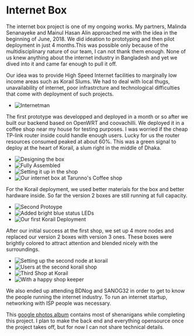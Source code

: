 # Internet Box

The internet box project is one of my ongoing works. My partners, Malinda Senanayeke and Mainul Hasan Alin approached me with the idea in the beginning of June, 2018. We did ideation to prototyping and then pilot deployment in just 4 months.This was possible only because of the multidisciplinary nature of our team, I can not thank them enough. None of us knew anything about the internet industry in Bangladesh and yet we dived into it and came far enough to pull it off.

Our idea was to provide High Speed Internet facilities to marginally low income areas such as Korail Slums. We had to deal with local thugs, unavailability of internet, poor infrastrcture and technological difficulties that come with deployment of such projects.
+ ![Internetman](https://raw.githubusercontent.com/samiul-hoque/samiul-hoque.github.io/master/img/internetbox/internetman.jpg "Our lineman routing fibre Optic cables")



The first prototype was developped and deployed in a month or so after we built our backend based on OpenWRT and coovachilli. We deployed it in a coffee shop near my house for testing purposes. I was worried if the cheap TP-link router inside could handle enough users. Lucky for us the router resources consumed peaked at about 60%. This was a green signal to deploy at the heart of Korail, a slum right in the middle of Dhaka.
+ ![Designing the box](https://raw.githubusercontent.com/samiul-hoque/samiul-hoque.github.io/master/img/internetbox/first%20prototype1.jpg "Designing the box")
+ ![Fully Assembled](https://raw.githubusercontent.com/samiul-hoque/samiul-hoque.github.io/master/img/internetbox/first%20Prototype2.jpg "Fully Assembled")
+ ![Setting it up in the shop](https://raw.githubusercontent.com/samiul-hoque/samiul-hoque.github.io/master/img/internetbox/first%20prototype3.jpg "Setting it up in the shop")
+ ![Our internet box at Tarunno's Coffee shop](https://raw.githubusercontent.com/samiul-hoque/samiul-hoque.github.io/master/img/internetbox/first%20prototype4.jpg "Our internet box at Tarunno's Coffee shop")


For the Korail deployment, we used better materials for the box and better hardware inside. So far the version 2 boxes are still running at full capacity.
+ ![Second Protoype](https://raw.githubusercontent.com/samiul-hoque/samiul-hoque.github.io/master/img/internetbox/Second%20prototype1.jpg "Second Protoype")
+ ![Added bright blue status LEDs](https://raw.githubusercontent.com/samiul-hoque/samiul-hoque.github.io/master/img/internetbox/second%20prototype2.jpg "Added bright blue status LEDs")
+ ![Our first Korail Deployment](https://raw.githubusercontent.com/samiul-hoque/samiul-hoque.github.io/master/img/internetbox/second%20prototype3.jpg "Our first Korail Deployment")



After our initial success at the first shop, we set up 4 more nodes and replaced our version 2 boxes with version 3 ones. These boxes were brightly colored to attract attention and blended nicely with the surroundings.
+ ![Setting up the second node at korail](https://raw.githubusercontent.com/samiul-hoque/samiul-hoque.github.io/master/img/internetbox/third%20prototype1.jpg "Setting up the second node at korail")
+ ![Users at the second korail shop](https://raw.githubusercontent.com/samiul-hoque/samiul-hoque.github.io/master/img/internetbox/third%20prototype2.jpg "Users at the second korail shop")
+ ![Third Shop at Korail](https://raw.githubusercontent.com/samiul-hoque/samiul-hoque.github.io/master/img/internetbox/third%20prototype3.jpg "Third Shop at Korail")
+ ![With a happy shop keeper](https://raw.githubusercontent.com/samiul-hoque/samiul-hoque.github.io/master/img/internetbox/third%20prototype4.jpg "With a happy shop keeper")


We also ended up attending BDNog and SANOG32 in order to get to know the people running the internet industry. To run an internet startup, networking with ISP people was necessary. 

This [google photos album](https://photos.app.goo.gl/pTYfCvSKwTa7xr8N6) contains most of shenanigans while completing this project. I plan to make the back end and everything opensource once the project takes off, but for now I can not share technical details.